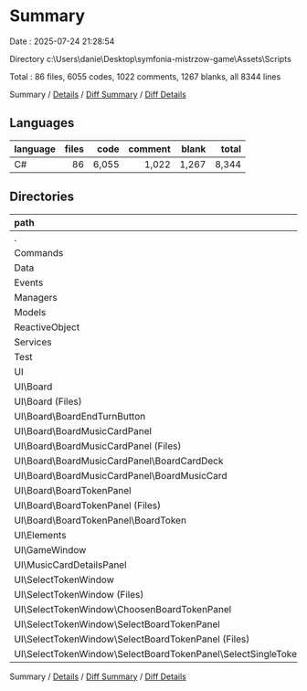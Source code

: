 # Summary

Date : 2025-07-24 21:28:54

Directory c:\\Users\\danie\\Desktop\\symfonia-mistrzow-game\\Assets\\Scripts

Total : 86 files,  6055 codes, 1022 comments, 1267 blanks, all 8344 lines

Summary / [Details](details.md) / [Diff Summary](diff.md) / [Diff Details](diff-details.md)

## Languages
| language | files | code | comment | blank | total |
| :--- | ---: | ---: | ---: | ---: | ---: |
| C# | 86 | 6,055 | 1,022 | 1,267 | 8,344 |

## Directories
| path | files | code | comment | blank | total |
| :--- | ---: | ---: | ---: | ---: | ---: |
| . | 86 | 6,055 | 1,022 | 1,267 | 8,344 |
| Commands | 9 | 1,170 | 471 | 274 | 1,915 |
| Data | 6 | 222 | 9 | 28 | 259 |
| Events | 4 | 389 | 274 | 83 | 746 |
| Managers | 1 | 44 | 11 | 11 | 66 |
| Models | 11 | 1,089 | 27 | 231 | 1,347 |
| ReactiveObject | 3 | 175 | 41 | 29 | 245 |
| Services | 1 | 46 | 7 | 13 | 66 |
| Test | 1 | 33 | 0 | 5 | 38 |
| UI | 50 | 2,887 | 182 | 593 | 3,662 |
| UI\\Board | 27 | 1,236 | 66 | 269 | 1,571 |
| UI\\Board (Files) | 3 | 85 | 1 | 16 | 102 |
| UI\\Board\\BoardEndTurnButton | 3 | 108 | 0 | 25 | 133 |
| UI\\Board\\BoardMusicCardPanel | 13 | 606 | 48 | 129 | 783 |
| UI\\Board\\BoardMusicCardPanel (Files) | 3 | 136 | 7 | 32 | 175 |
| UI\\Board\\BoardMusicCardPanel\\BoardCardDeck | 4 | 45 | 0 | 11 | 56 |
| UI\\Board\\BoardMusicCardPanel\\BoardMusicCard | 6 | 425 | 41 | 86 | 552 |
| UI\\Board\\BoardTokenPanel | 8 | 437 | 17 | 99 | 553 |
| UI\\Board\\BoardTokenPanel (Files) | 3 | 83 | 0 | 16 | 99 |
| UI\\Board\\BoardTokenPanel\\BoardToken | 5 | 354 | 17 | 83 | 454 |
| UI\\Elements | 1 | 20 | 0 | 3 | 23 |
| UI\\GameWindow | 3 | 85 | 4 | 16 | 105 |
| UI\\MusicCardDetailsPanel | 6 | 676 | 101 | 149 | 926 |
| UI\\SelectTokenWindow | 13 | 870 | 11 | 156 | 1,037 |
| UI\\SelectTokenWindow (Files) | 3 | 193 | 3 | 38 | 234 |
| UI\\SelectTokenWindow\\ChoosenBoardTokenPanel | 4 | 306 | 0 | 51 | 357 |
| UI\\SelectTokenWindow\\SelectBoardTokenPanel | 6 | 371 | 8 | 67 | 446 |
| UI\\SelectTokenWindow\\SelectBoardTokenPanel (Files) | 3 | 132 | 0 | 27 | 159 |
| UI\\SelectTokenWindow\\SelectBoardTokenPanel\\SelectSingleToken | 3 | 239 | 8 | 40 | 287 |

Summary / [Details](details.md) / [Diff Summary](diff.md) / [Diff Details](diff-details.md)